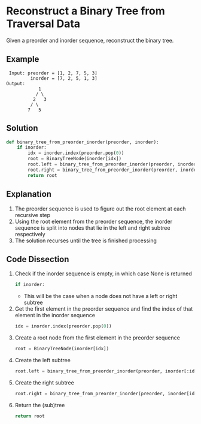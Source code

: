 # Reconstruct a Binary Tree from Traversal Data
Given a preorder and inorder sequence, reconstruct the binary tree.

## Example
```
 Input: preorder = [1, 2, 7, 5, 3]
         inorder = [7, 2, 5, 1, 3]
Output:
            1
           / \
          2   3
         / \
        7   5
```

## Solution
```python
def binary_tree_from_preorder_inorder(preorder, inorder):
    if inorder:
        idx = inorder.index(preorder.pop(0))
        root = BinaryTreeNode(inorder[idx])
        root.left = binary_tree_from_preorder_inorder(preorder, inorder[:idx])
        root.right = binary_tree_from_preorder_inorder(preorder, inorder[idx+1:])
        return root
```

## Explanation
1. The preorder sequence is used to figure out the root element at each recursive step
2. Using the root element from the preorder sequence, the inorder sequence is split into nodes that lie in the left and right subtree respectively
3. The solution recurses until the tree is finished processing

## Code Dissection
1. Check if the inorder sequence is empty, in which case None is returned
    ```python
    if inorder:
    ```
    * This will be the case when a node does not have a left or right subtree
2. Get the first element in the preorder sequence and find the index of that element in the inorder sequence
    ```python
    idx = inorder.index(preorder.pop(0))
    ```
3. Create a root node from the first element in the preorder sequence
    ```python
    root = BinaryTreeNode(inorder[idx])
    ```
4. Create the left subtree
    ```python
    root.left = binary_tree_from_preorder_inorder(preorder, inorder[:idx])
    ```
5. Create the right subtree
    ```python
    root.right = binary_tree_from_preorder_inorder(preorder, inorder[idx+1:])
    ```
6. Return the (sub)tree
    ```python
    return root
    ```